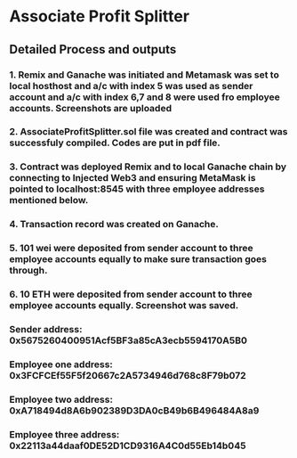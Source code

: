 # Associate Profit Splitter

## Detailed Process and outputs

### 1. Remix and Ganache was initiated and Metamask was set to local hosthost and a/c with index 5 was used as sender account and a/c with index 6,7 and 8 were used fro employee accounts. Screenshots are uploaded   

### 2. AssociateProfitSplitter.sol file was created and contract was successfuly compiled. Codes are put in pdf file. 

### 3. Contract was deployed  Remix and to local Ganache chain by connecting to Injected Web3 and ensuring MetaMask is pointed to localhost:8545 with three employee addresses mentioned below. 

### 4. Transaction record was created on Ganache.

### 5. 101 wei were deposited from sender account to three employee accounts equally to make sure transaction goes through.  

### 6. 10 ETH were deposited from sender account to three employee accounts equally. Screenshot was saved.   

### Sender address: 0x5675260400951Acf5BF3a85cA3ecb5594170A5B0

### Employee one address: 0x3FCFCEf55F5f20667c2A5734946d768c8F79b072

### Employee two address: 0xA718494d8A6b902389D3DA0cB49b6B496484A8a9

### Employee three address: 0x22113a44daaf0DE52D1CD9316A4C0d55Eb14b045

